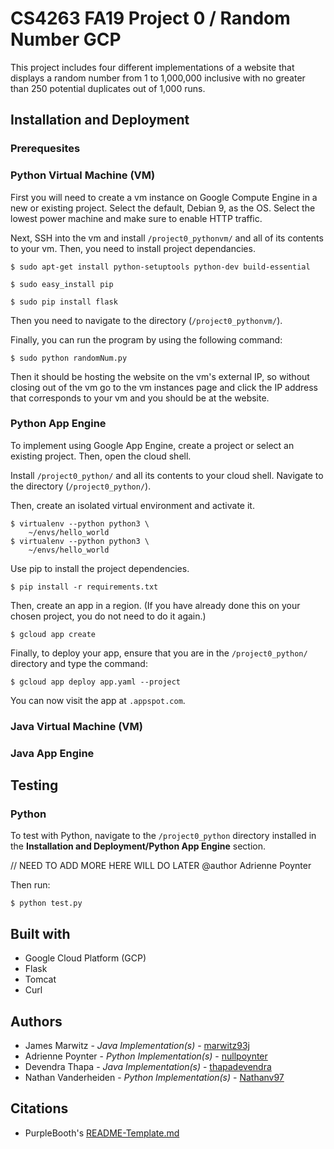 # CS4263 FA19 Project 0 / Random Number GCP

This project includes four different implementations of a website that displays a random number from 1 to 1,000,000 inclusive with no greater than 250 potential duplicates out of 1,000 runs.

## Installation and Deployment

### Prerequesites



### Python Virtual Machine (VM)

First you will need to create a vm instance on Google Compute Engine in a new or existing project. Select the default, Debian 9, as the OS. Select the lowest power machine and make sure to enable HTTP traffic.

Next, SSH into the vm and install <code>/project0_pythonvm/</code> and all of its contents to your vm. 
Then, you need to install project dependancies.

```
$ sudo apt-get install python-setuptools python-dev build-essential

$ sudo easy_install pip

$ sudo pip install flask
```

Then you need to navigate to the directory (<code>/project0_pythonvm/</code>).

Finally, you can run the program by using the following command:

```
$ sudo python randomNum.py
```

Then it should be hosting the website on the vm's external IP, so without closing out of the vm go to the vm instances page and click the IP address that corresponds to your vm and you should be at the website.

### Python App Engine

To implement using Google App Engine, create a project or select an existing project. Then, open the cloud shell.

Install <code>/project0_python/</code> and all its contents to your cloud shell. Navigate to the directory (<code>/project0_python/</code>).

Then, create an isolated virtual environment and activate it.

```
$ virtualenv --python python3 \
    ~/envs/hello_world
$ virtualenv --python python3 \
    ~/envs/hello_world
```

Use pip to install the project dependencies.

```
$ pip install -r requirements.txt
```

Then, create an app in a region. (If you have already done this on your chosen project, you do not need to do it again.)

```
$ gcloud app create
```

Finally, to deploy your app, ensure that you are in the <code>/project0_python/</code> directory and type the command:

```
$ gcloud app deploy app.yaml --project
```

You can now visit the app at <code><i><your-project></i>.appspot.com</code>.

### Java Virtual Machine (VM)

### Java App Engine

## Testing

### Python

To test with Python, navigate to the <code>/project0_python</code> directory installed in the <b>Installation and Deployment/Python App Engine</b> section.

// NEED TO ADD MORE HERE WILL DO LATER @author Adrienne Poynter

Then run:

```
$ python test.py
```

## Built with

* Google Cloud Platform (GCP)
* Flask
* Tomcat
* Curl

## Authors

* James Marwitz - <i>Java Implementation(s)</i> - <a href="https://github.com/marwitz93j">marwitz93j</a>
* Adrienne Poynter - <i>Python Implementation(s)</i> - <a href="https://github.com/nullpoynter">nullpoynter</a>
* Devendra Thapa - <i>Java Implementation(s)</i> - <a href="https://github.com/thapadevendra">thapadevendra</a>
* Nathan Vanderheiden - <i>Python Implementation(s)</i> - <a href="https://github.com/Nathanv97">Nathanv97</a>

## Citations

* PurpleBooth's <a href="https://gist.github.com/PurpleBooth/109311bb0361f32d87a2">README-Template.md</a>

